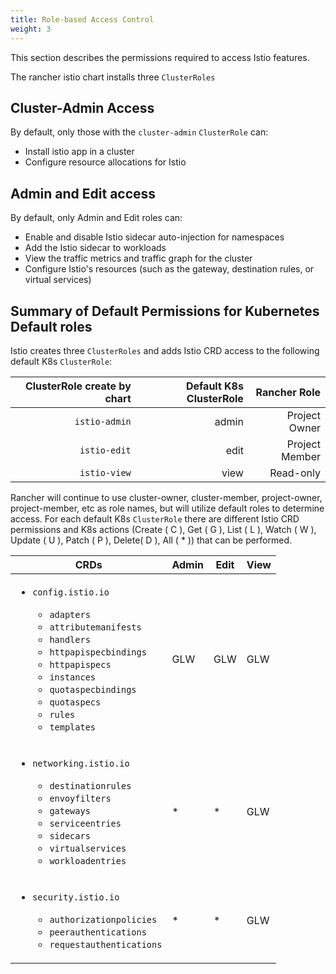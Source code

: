 ```yaml
---
title: Role-based Access Control
weight: 3
---
```


This section describes the permissions required to access Istio features.

The rancher istio chart installs three `ClusterRoles` 

## Cluster-Admin Access

By default, only those with the `cluster-admin` `ClusterRole` can:

- Install istio app in a cluster
- Configure resource allocations for Istio


## Admin and Edit access

By default, only Admin and Edit roles can:

- Enable and disable Istio sidecar auto-injection for namespaces
- Add the Istio sidecar to workloads
- View the traffic metrics and traffic graph for the cluster
- Configure Istio's resources (such as the gateway, destination rules, or virtual services)

## Summary of Default Permissions for Kubernetes Default roles

Istio creates three `ClusterRoles` and adds Istio CRD access to the following default K8s `ClusterRole`:

ClusterRole create by chart | Default K8s ClusterRole  | Rancher Role |
 ------------------------------:| ---------------------------:|---------:|
 `istio-admin` | admin| Project Owner | 
 `istio-edit`| edit | Project Member | 
 `istio-view` | view | Read-only | 

Rancher will continue to use cluster-owner, cluster-member, project-owner, project-member, etc as role names, but will utilize default roles to determine access. For each default K8s `ClusterRole` there are different Istio CRD permissions and K8s actions (Create ( C ), Get ( G ), List ( L ), Watch ( W ), Update ( U ), Patch ( P ), Delete( D ), All ( * )) that can be performed. 


|CRDs                        | Admin | Edit | View  
|----------------------------| ------| -----| -----
| <ul><li>`config.istio.io`</li><ul><li>`adapters`</li><li>`attributemanifests`<li>`handlers`</li><li>`httpapispecbindings`</li><li>`httpapispecs`</li><li>`instances`</li><li>`quotaspecbindings`</li><li>`quotaspecs`</li><li>`rules`</lli><li>`templates`</li></ul></ul>| GLW | GLW | GLW
|<ul><li>`networking.istio.io`</li><ul><li>`destinationrules`</li><li>`envoyfilters`<li>`gateways`</li><li>`serviceentries`</li><li>`sidecars`</li><li>`virtualservices`</li><li>`workloadentries`</li></ul></ul>| * | * | GLW 
|<ul><li>`security.istio.io`</li><ul><li>`authorizationpolicies`</li><li>`peerauthentications`<li>`requestauthentications`</li></ul></ul>| * | * | GLW 